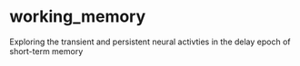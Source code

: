 # working_memory
Exploring the transient and persistent neural activties in the delay epoch of short-term memory
